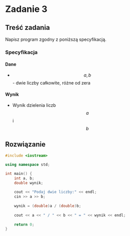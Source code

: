 # Zadanie 3

## Treść zadania

Napisz program zgodny z poniższą specyfikacją.

### Specyfikacja

#### Dane

* $$a, b$$ - dwie liczby całkowite, różne od zera

#### Wynik

* Wynik dzielenia liczb $$a$$ i $$b$$ 

## Rozwiązanie

```cpp
#include <iostream>

using namespace std;

int main() {
    int a, b;
    double wynik;
    
    cout << "Podaj dwie liczby:" << endl;
    cin >> a >> b;
    
    wynik = (double)a / (double)b;
    
    cout << a << " / " << b << " = " << wynik << endl;
    
    return 0;
}
```
